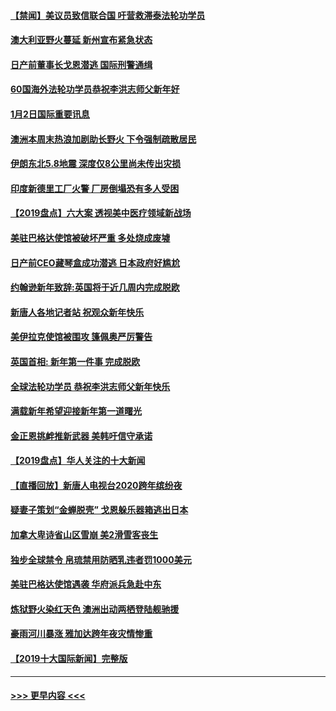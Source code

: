 #### [【禁闻】美议员致信联合国 吁营救滞泰法轮功学员](../pages/prog202/a102743781.md?t=01030444) 
#### [澳大利亚野火蔓延 新州宣布紧急状态](../pages/prog202/a102743681.md?t=01030444) 
#### [日产前董事长戈恩潜逃 国际刑警通缉](../pages/prog202/a102743676.md?t=01030444) 
#### [60国海外法轮功学员恭祝李洪志师父新年好](../pages/prog202/a102743628.md?t=01030444) 
#### [1月2日国际重要讯息](../pages/prog202/a102743488.md?t=01030444) 
#### [澳洲本周末热浪加剧助长野火 下令强制疏散居民](../pages/prog202/a102743421.md?t=01030444) 
#### [伊朗东北5.8地震 深度仅8公里尚未传出灾损](../pages/prog202/a102743396.md?t=01030444) 
#### [印度新德里工厂火警 厂房倒塌恐有多人受困](../pages/prog202/a102743386.md?t=01030444) 
#### [【2019盘点】六大案 透视美中医疗领域新战场](../pages/prog202/a102743227.md?t=01030444) 
#### [美驻巴格达使馆被破坏严重 多处烧成废墟](../pages/prog202/a102743244.md?t=01030444) 
#### [日产前CEO藏琴盒成功潜逃 日本政府好尴尬](../pages/prog202/a102742937.md?t=01030444) 
#### [约翰逊新年致辞:英国将于近几周内完成脱欧](../pages/prog202/a102742956.md?t=01030444) 
#### [新唐人各地记者站 祝观众新年快乐](../pages/prog202/a102742785.md?t=01030444) 
#### [美伊拉克使馆被围攻 篷佩奥严厉警告](../pages/prog202/a102742994.md?t=01030444) 
#### [英国首相: 新年第一件事 完成脱欧](../pages/prog202/a102742907.md?t=01030444) 
#### [全球法轮功学员 恭祝李洪志师父新年快乐](../pages/prog202/a102742900.md?t=01030444) 
#### [满载新年希望迎接新年第一道曙光](../pages/prog202/a102742809.md?t=01030444) 
#### [金正恩挑衅推新武器 美韩吁信守承诺](../pages/prog202/a102742799.md?t=01030444) 
#### [【2019盘点】华人关注的十大新闻](../pages/prog202/a102742748.md?t=01030444) 
#### [【直播回放】新唐人电视台2020跨年缤纷夜](../pages/prog202/a102738273.md?t=01030444) 
#### [疑妻子策划“金蝉脱壳” 戈恩躲乐器箱逃出日本](../pages/prog202/a102742535.md?t=01030444) 
#### [加拿大卑诗省山区雪崩 美2滑雪客丧生](../pages/prog202/a102742491.md?t=01030444) 
#### [独步全球禁令 帛琉禁用防晒乳违者罚1000美元](../pages/prog202/a102742478.md?t=01030444) 
#### [美驻巴格达使馆遇袭 华府派兵急赴中东](../pages/prog202/a102742451.md?t=01030444) 
#### [炼狱野火染红天色 澳洲出动两栖登陆舰驰援](../pages/prog202/a102742433.md?t=01030444) 
#### [豪雨河川暴涨 雅加达跨年夜灾情惨重](../pages/prog202/a102742271.md?t=01030444) 
#### [【2019十大国际新闻】完整版](../pages/prog202/a102742169.md?t=01030444) 

----
#### [ >>> 更早内容 <<< ](../indexes/prog202-earlier.md)
